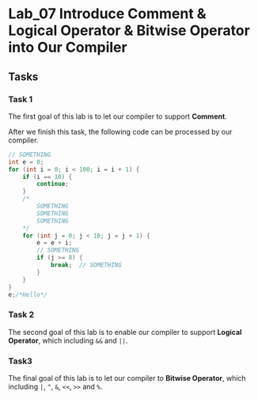 # Lab_07 Introduce Comment & Logical Operator & Bitwise Operator into Our Compiler

## Tasks

### Task 1

The first goal of this lab is to let our compiler to support **Comment**.

After we finish this task, the following code can be processed by our compiler.

```C
// SOMETHING
int e = 0;
for (int i = 0; i < 100; i = i + 1) {
    if (i == 10) {
        continue;
    }
    /*
        SOMETHING
        SOMETHING
        SOMETHING
    */
    for (int j = 0; j < 10; j = j + 1) {
        e = e + i;
        // SOMETHING               
        if (j >= 8) {
            break;  // SOMETHING
        }
    }
}
e;/*Hello*/
```

### Task 2

The second goal of this lab is to enable our compiler to support **Logical Operator**, which including `&&` and `||`.

### Task3

The final goal of this lab is to let our compiler to **Bitwise Operator**, which including `|`, `^`, `&`, `<<`, `>>` and `%`.